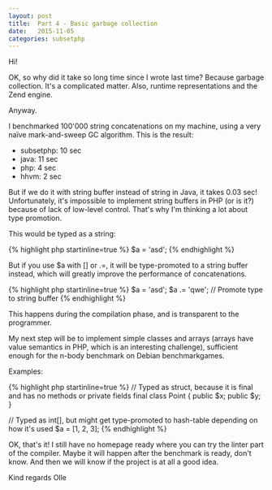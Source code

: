 ```yaml
---
layout: post
title:  Part 4 - Basic garbage collection
date:   2015-11-05
categories: subsetphp
---
```


Hi!

OK, so why did it take so long time since I wrote last time? Because garbage collection. It's a complicated matter. Also, runtime representations and the Zend engine.

Anyway.

I benchmarked 100'000 string concatenations on my machine, using a very naïve mark-and-sweep GC algorithm. This is the result:

* subsetphp: 10 sec
* java: 11 sec
* php: 4 sec
* hhvm: 2 sec

But if we do it with string buffer instead of string in Java, it takes 0.03 sec! Unfortunately, it's impossible to implement string buffers in PHP (or is it?) because of lack of low-level control. That's why I'm thinking a lot about type promotion.

This would be typed as a string:

{% highlight php startinline=true %}
$a = 'asd';
{% endhighlight %}

But if you use $a with [] or .=, it will be type-promoted to a string buffer instead, which will greatly improve the performance of concatenations.

{% highlight php startinline=true %}
$a = 'asd';
$a .= 'qwe';  // Promote type to string buffer
{% endhighlight %}

This happens during the compilation phase, and is transparent to the programmer.

My next step will be to implement simple classes and arrays (arrays have value semantics in PHP, which is an interesting challenge), sufficient enough for the n-body benchmark on Debian benchmarkgames.

Examples:

{% highlight php startinline=true %}
// Typed as struct, because it is final and has no methods or private fields
final class Point {
  public $x;
  public $y;
}

// Typed as int[], but might get type-promoted to hash-table depending on how it's used
$a = [1, 2, 3];
{% endhighlight %}


OK, that's it! I still have no homepage ready where you can try the linter part of the compiler. Maybe it will happen after the benchmark is ready, don't know. And then we will know if the project is at all a good idea.

Kind regards
Olle
